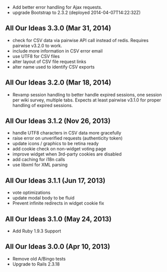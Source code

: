  * Add better error handling for Ajax requests.
 * upgrade Bootstrap to 2.3.2 (deployed 2014-04-07T14:22:32Z)

## All Our Ideas 3.3.0 (Mar 31, 2014) ###
 * check for CSV data via pairwise API call instead of redis. Requires pairwise v3.2.0 to work.
 * include more information in CSV error email
 * use UTF8 for CSV files
 * alter layout of CSV file request links
 * alter name used to identify CSV exports

## All Our Ideas 3.2.0 (Mar 18, 2014) ###
 * Revamp session handling to better handle expired sessions, one session per wiki survey, multiple tabs. Expects at least pairwise v3.1.0 for proper handling of expired sessions.

## All Our Ideas 3.1.2 (Nov 26, 2013) ###
 * handle UTF8 characters in CSV data more gracefully
 * raise error on unverified requests (authenticity token)
 * update icons / graphics to be retina ready
 * add cookie check on non-widget voting page
 * improve widget when 3rd-party cookies are disabled
 * add caching for i18n calls
 * use libxml for XML parsing

## All Our Ideas 3.1.1 (Jun 17, 2013) ###
 * vote optimizations
 * update modal body to be fluid
 * Prevent infinite redirects in widget cookie fix
## All Our Ideas 3.1.0 (May 24, 2013) ###
 * Add Ruby 1.9.3 Support

## All Our Ideas 3.0.0 (Apr 10, 2013) ###
 * Remove old A/Bingo tests
 * Upgrade to Rails 2.3.18
